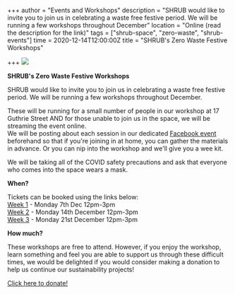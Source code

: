 +++
author = "Events and Workshops"
description = "SHRUB would like to invite you to join us in celebrating a waste free festive period. We will be running a few workshops throughout December"
location = "Online (read the description for the link)"
tags = ["shrub-space", "zero-waste", "shrub-events"]
time = 2020-12-14T12:00:00Z
title = "SHRUB's Zero Waste Festive Workshops"

+++
![](https://res.cloudinary.com/shrub-co-op/image/upload/v1606327980/shrubcoop.org/media/festive_workshops_xcldsp.jpg)

**SHRUB's Zero Waste Festive Workshops**

SHRUB would like to invite you to join us in celebrating a waste free festive period. We will be running a few workshops throughout December.

These will be running for a small number of people in our workshop at 17 Guthrie Street AND for those unable to join us in the space, we will be streaming the event online.  
We will be posting about each session in our dedicated [Facebook event](https://www.facebook.com/events/969051650287349) beforehand so that if you're joining in at home, you can gather the materials in advance. Or you can nip into the workshop and we'll give you a wee kit.

We will be taking all of the COVID safety precautions and ask that everyone who comes into the space wears a mask.

**When?**

Tickets can be booked using the links below:  
[Week 1](https://www.eventbrite.co.uk/e/festive-workshop-tickets-130235563075?fbclid=IwAR33dnR2aEn2qrwP1XaV3V_vqj0MN-fUHRINNp6pHLV2iy4jwmWPRiJkT-Q) - Monday 7th Dec 12pm-3pm  
[Week 2](https://www.eventbrite.co.uk/e/festive-workshop-tickets-130244909029?fbclid=IwAR08t5se3fzg9DDSmpsSqpACDK-e-01bs8Ax4Ynd5321cbnKj7pMjCHIK8M) - Monday 14th December 12pm-3pm  
[Week 3](https://www.eventbrite.co.uk/e/festive-workshop-tickets-130245372415?fbclid=IwAR0taDlApDQCjdjxBPGiyPmeelk3GcGcAiPTWC2PbtOWKraNszInaMyW780) - Monday 21st December 12pm-3pm

**How much?**

These workshops are free to attend. However, if you enjoy the workshop, learn something and feel you are able to support us through these difficult times, we would be delighted if you would consider making a donation to help us continue our sustainability projects!

[Click here to donate!](https://www.paypal.com/cgi-bin/webscr?cmd=_s-xclick&hosted_button_id=SC4STHHVLD56U&source=url)
